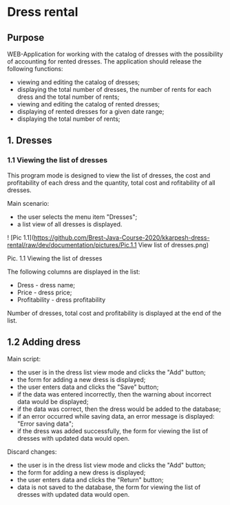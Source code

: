 # Dress rental
## Purpose

  WEB-Application for working with the catalog of dresses with the possibility of accounting for rented dresses.
  The application should release the following functions:
  * viewing and editing the catalog of dresses;
  * displaying the total number of dresses, the number of rents for each dress and the total number of rents;
  * viewing and editing the catalog of rented dresses;
  * displaying of rented dresses for a given date range;
  * displaying the total number of rents;
  
## 1. Dresses
### 1.1 Viewing the list of dresses
  This program mode is designed to view the list of dresses, the cost and profitability of each dress and the quantity, total cost and rofitability of all dresses.
  
  
  Main scenario:
  * the user selects the menu item "Dresses";
  * a list view of all dresses is displayed.
  
  ! [Pic 1.1](https://github.com/Brest-Java-Course-2020/kkarpesh-dress-rental/raw/dev/documentation/pictures/Pic.1.1 View list of dresses.png)

Pic. 1.1 Viewing the list of dresses

The following columns are displayed in the list:
* Dress - dress name;
* Price - dress price;
* Profitability - dress profitability

Number of dresses, total cost and profitability is displayed at the end of the list.

## 1.2 Adding dress
  
  Main script:
  * the user is in the dress list view mode and clicks the "Add" button;
  * the form for adding a new dress is displayed;
  * the user enters data and clicks the "Save" button;
  * if the data was entered incorrectly, then the warning about incorrect data would be displayed;
  * if the data was correct, then the dress would be added to the database;
  * if an error occurred while saving data, an error message is displayed: "Error saving data";
  * if the dress was added successfully, the form for viewing the list of dresses with updated data would open. 
  
  Discard changes:
  * the user is in the dress list view mode and clicks the "Add" button;
  * the form for adding a new dress is displayed;
  * the user enters data and clicks the "Return" button;
  * data is not saved to the database, the form for viewing the list of dresses with updated data would open. 
  
